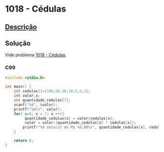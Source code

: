 # 1018 - Cédulas

## [Descrição](https://www.beecrowd.com.br/judge/pt/problems/view/1018)

## Solução

Vide problema [1018 - Cédulas](../1018/README.md).

### C99

```c
#include <stdio.h>
 
int main() {
    int cedulas[]={100,50,20,10,5,2,1};
    int valor,x;
    int quantidade_cedulas[7];
    scanf("%d", &valor);
    printf("%d\n", valor);
    for( x=0; x < 7; x ++){
         quantidade_cedulas[x] = valor/cedulas[x];
         valor = valor-(quantidade_cedulas[x] * cedulas[x]);   
        printf("%d nota(s) de R$ %d,00\n", quantidade_cedulas[x], cedulas[x]);
    }

    return 0;
}

```
